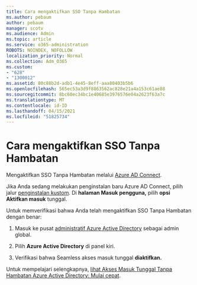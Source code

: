 ```yaml
---
title: Cara mengaktifkan SSO Tanpa Hambatan
ms.author: pebaum
author: pebaum
manager: scotv
ms.audience: Admin
ms.topic: article
ms.service: o365-administration
ROBOTS: NOINDEX, NOFOLLOW
localization_priority: Normal
ms.collection: Adm_O365
ms.custom:
- "628"
- "1300012"
ms.assetid: 80c88b2d-adb1-4e45-8eff-aaa80403b5b6
ms.openlocfilehash: 565ec53a3d9f8863562ac828e21a4a153c61ae88
ms.sourcegitcommit: 8bc60ec34bc1e40685e3976576e04a2623f63a7c
ms.translationtype: MT
ms.contentlocale: id-ID
ms.lasthandoff: 04/15/2021
ms.locfileid: "51825734"
---
```

# <a name="how-to-enable-seamless-sso"></a>Cara mengaktifkan SSO Tanpa Hambatan

Mengaktifkan SSO Tanpa Hambatan melalui [Azure AD Connect](https://docs.microsoft.com/azure/active-directory/connect/active-directory-aadconnect).
  
Jika Anda sedang melakukan penginstalan baru Azure AD Connect, pilih jalur [penginstalan kustom](https://docs.microsoft.com/azure/active-directory/connect/active-directory-aadconnect-get-started-custom). Di **halaman Masuk pengguna,** pilih **opsi Aktifkan masuk** tunggal.
  
Untuk memverifikasi bahwa Anda telah mengaktifkan SSO Tanpa Hambatan dengan benar:
  
1. Masuk ke pusat [administratif Azure Active Directory](https://aad.portal.azure.com) sebagai admin global.

2. Pilih **Azure Active Directory** di panel kiri.

3. Verifikasi bahwa Seamless akses masuk tunggal **diaktifkan.**

Untuk mempelajari selengkapnya, [lihat Akses Masuk Tunggal Tanpa Hambatan Azure Active Directory: Mulai cepat](https://docs.microsoft.com/azure/active-directory/connect/active-directory-aadconnect-sso-quick-start).
  